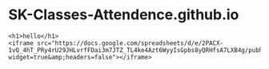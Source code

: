 # SK-Classes-Attendence.github.io
<!DOCTYPE html>
<html lang="en">
<head>
    <meta charset="UTF-8">
    <meta http-equiv="X-UA-Compatible" content="IE=edge">
    <meta name="viewport" content="width=device-width, initial-scale=1.0">
    <title>Document</title>
</head>
<style>
iframe {
    width: 100%;
    height: 500px;

    }
</style>
<body>

    <h1>hello</h1>
    <iframe src="https://docs.google.com/spreadsheets/d/e/2PACX-1vQ_4hT_PRy4rU29JHLvrfFDai3m7JTZ_TL4ke4Azt6WyyIsGpbs8yQRHfsA7LXB4g/pubhtml?widget=true&amp;headers=false"></iframe>
     
</body>
</html>
